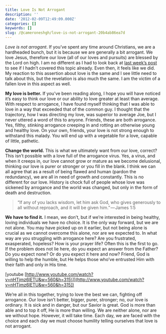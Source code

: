 ```yaml
---
title: Love Is Not Arrogant
description: ''
date: '2012-02-09T12:49:09.000Z'
categories: []
keywords: []
slug: /@cameroneshgh/love-is-not-arrogant-20b4ab86ea7d
---
```


_Love is not arrogant_. If you’ve spent any time around Christians, we are a hardheaded bunch, but it is because we are generally a bit arrogant. We love Jesus, therefore our love (all of our loves and pursuits) are blessed by the Lord on high. I am no different as I had to look back at [last week’s post](http://104.193.143.57/~waywar13/ce/2012/02/02/love-does-not-boast/ "Love Does Not Boast") to see if I hadn’t covered this topic already. Even then, it feels like we did. My reaction to this assertion about love is the same and I see little need to talk about this, but the revelation is also much the same. I am the victim of a fallen love in this aspect as well.

**My love is better.** If you’ve been reading along, I hope you will have noticed it’s easy to think our love or our ability to love greater at least than average. With respect to arrogance, I have found myself thinking that I was able to love in a way that exceeded that of the common guy. I thought that the trajectory, how I was directing my love, was superior to average Joe, but I never uttered a word of this to anyone. Friends, these are both arrogance. Yes, filthy, stinking arrogance creeping in and rotting an otherwise young and healthy love. On your own, friends, your love is not strong enough to withstand this malady. You will end up with a vegetable for a love, capable of little, pathetic.

**Change the world.** This is what we ultimately want from our love, correct? This isn’t possible with a love full of the arrogance virus. Yes, a virus, and when it creeps in, our love cannot grow or mature as we become delusional, thinking our love is purer or stronger or you fill in the blank. I think we can all agree that as a result of being flawed and human (pardon the redundancy), we are all in need of growth and constantly. This is no different for our love. History is chock full of people whose love was sickened by arrogance and the world was changed, but only in the form of death and destruction.

> “If any of you lacks wisdom, let him ask God, who gives generously to all without reproach, and it will be given him.” — James 1:5

**We have to find it.** I mean, we don’t, but if we’re interested in being healthy, loving individuals we have no choice. It is the only way forward, but we are not alone. You may have picked up on it earlier, but not being alone is crucial as we cannot overcome this alone, nor are we expected to. In what way are you struggling with arrogance here? Are you frustrated, exasperated, hopeless? How is your prayer life? Often this is the first to go. If the problem does not lie here, do you expect an answer from the Father? Do you expect none? Or do you expect it here and now? Friend, God is willing to help the humble, but He helps those who’ve entrusted Him with their faith and only in His time.

\[youtube [http://www.youtube.com/watch?v=nHTjmz6lETU&w=560&h=315\]](http://www.youtube.com/watch?v=nHTjmz6lETU&w=560&h=315])

We’re all in this together, trying to love the best we can, fighting off arrogance. Our love isn’t better, bigger, purer, stronger; no, our love is ordinary. It is sick and in danger, but our Savior is great. God is more than able and to top it off, He is more than willing. We are neither alone, nor are we without hope. However, it will take time. Each day, we are faced with the choice and each day we must choose humility telling ourselves that love is not arrogant.